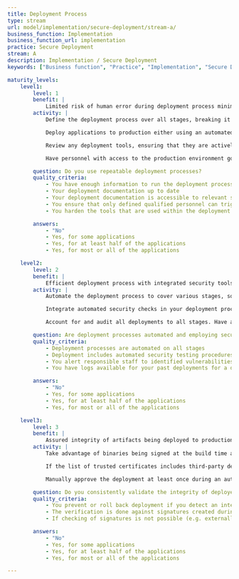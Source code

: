 ```yaml
---
title: Deployment Process
type: stream
url: model/implementation/secure-deployment/stream-a/
business_function: Implementation
business_function_url: implementation
practice: Secure Deployment
stream: A
description: Implementation / Secure Deployment
keywords: ["Business function", "Practice", "Implementation", "Secure Deployment"]

maturity_levels:
    level1:
        level: 1
        benefit: |
            Limited risk of human error during deployment process minimizing security issues
        activity: |
            Define the deployment process over all stages, breaking it down into a set of clear instructions to either be followed by a person or an automated tooling. The deployment process definition should describe the whole process end-to-end so that it can be consistently followed each time to produce the same result. The definition is stored centrally and accessible to all relevant personnel. Do not store or distribute multiple copies, some of which may become outdated.

            Deploy applications to production either using an automated process, or manually by personnel other than the developers. Ensure that developers do not need direct access to the production environment for application deployment.

            Review any deployment tools, ensuring that they are actively maintained by vendors and up to date with security patches. Harden each tool’s configuration so that it is aligned with vendor guidelines and industry best practices. Given that most of these tools require access to the production environment, their security is extremely critical. Ensure the integrity of the tools themselves and the workflows they follow, and configure access rules to these tools according to the least privilege principle.

            Have personnel with access to the production environment go through at least a minimum level of training or certification to ensure their competency in this matter.

        question: Do you use repeatable deployment processes?
        quality_criteria:
            - You have enough information to run the deployment processes
            - Your deployment documentation up to date
            - Your deployment documentation is accessible to relevant stakeholders
            - You ensure that only defined qualified personnel can trigger a deployment
            - You harden the tools that are used within the deployment process

        answers:
            - "No"
            - Yes, for some applications
            - Yes, for at least half of the applications
            - Yes, for most or all of the applications

    level2:
        level: 2
        benefit: |
            Efficient deployment process with integrated security tools
        activity: |
            Automate the deployment process to cover various stages, so that no manual configuration steps are needed and the risk of isolated human errors is eliminated. Ensure and verify that the deployment is consistent over all stages.

            Integrate automated security checks in your deployment process, e.g. using Dynamic Application Security Testing (DAST) and vulnerability scanning tools. Also, verify the integrity of the deployed artefacts where this makes sense. Log the results from these tests centrally and take any necessary actions. Ensure that in case any defects are detected, relevant personnel is notified automatically. In case any issues exceeding predefined criticality are identified, stop or reverse the deployment  either automatically, or introduce a separate manual approval workflow so that this decision is recorded, containing an explanation for the exception.

            Account for and audit all deployments to all stages. Have a system in place to record each deployment, including information about who conducted it, the software version that was deployed, and any relevant variables specific to the deploy.

        question: Are deployment processes automated and employing security checks?
        quality_criteria:
            - Deployment processes are automated on all stages
            - Deployment includes automated security testing procedures
            - You alert responsible staff to identified vulnerabilities
            - You have logs available for your past deployments for a defined period of time

        answers:
            - "No"
            - Yes, for some applications
            - Yes, for at least half of the applications
            - Yes, for most or all of the applications

    level3:
        level: 3
        benefit: |
            Assured integrity of artifacts being deployed to production
        activity: |
            Take advantage of binaries being signed at the build time and include automatic verification of the integrity of software being deployed by checking their signatures against trusted certificates. This may include binaries developed and built in-house, as well as third-party artifacts. Do not deploy artifacts if their signatures cannot be verified, including those with invalid or expired certificates.

            If the list of trusted certificates includes third-party developers, check them periodically, and keep them in line with the organization’s wider governance surrounding trusted third-party suppliers.

            Manually approve the deployment at least once during an automated deployment. Whenever a human check is significantly more accurate than an automated one during the deployment process, go for this option.

        question: Do you consistently validate the integrity of deployed artifacts?
        quality_criteria:
            - You prevent or roll back deployment if you detect an integrity breach
            - The verification is done against signatures created during the build time
            - If checking of signatures is not possible (e.g. externally build software), you introduce compensating measures

        answers:
            - "No"
            - Yes, for some applications
            - Yes, for at least half of the applications
            - Yes, for most or all of the applications

---
```

